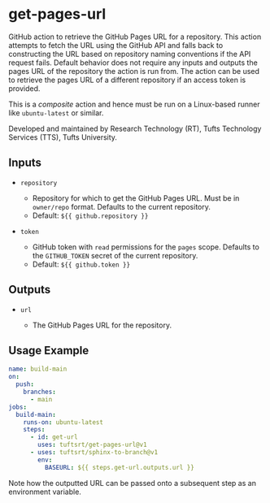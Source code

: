 # get-pages-url

GitHub action to retrieve the GitHub Pages URL for a repository. This action attempts to fetch the URL using the GitHub API and falls back to constructing the URL based on repository naming conventions if the API request fails. Default behavior does not require any inputs and outputs the pages URL of the repository the action is run from. The action can be used to retrieve the pages URL of a different repository if an access token is provided.

This is a _composite_ action and hence must be run on a Linux-based runner like `ubuntu-latest` or similar.

Developed and maintained by Research Technology (RT), Tufts Technology Services (TTS), Tufts University.

## Inputs

- `repository`

  - Repository for which to get the GitHub Pages URL. Must be in `owner/repo` format. Defaults to the current repository.
  - Default: `${{ github.repository }}`

- `token`

  - GitHub token with `read` permissions for the `pages` scope. Defaults to the `GITHUB_TOKEN` secret of the current repository.
  - Default: `${{ github.token }}`

## Outputs

- `url`

  - The GitHub Pages URL for the repository.

## Usage Example

```yaml
name: build-main
on:
  push:
    branches:
      - main
jobs:
  build-main:
    runs-on: ubuntu-latest
    steps:
      - id: get-url
        uses: tuftsrt/get-pages-url@v1
      - uses: tuftsrt/sphinx-to-branch@v1
        env:
          BASEURL: ${{ steps.get-url.outputs.url }}
```

Note how the outputted URL can be passed onto a subsequent step as an environment variable.
